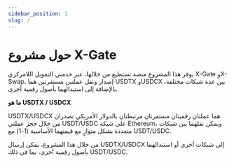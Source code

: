 ```yaml
---
sidebar_position: 1
slug: /
---
```


# حول مشروع X-Gate

يوفر هذا المشروع منصة تستطيع من خلالها، عبر خدمتي التمويل اللامركزي X-Gate وX-Swap، إصدار ونقل عملتين مستقرتين هما USDTX وUSDCX بين عدة شبكات مختلفة، بالإضافة إلى استبدالهما بأصول رقمية أخرى.

**ما هو USDTX / USDCX**

USDTX/USDCX هما عملتان رقميتان مستقرتان مرتبطتان بالدولار الأمريكي تصدران من خلال حجز عملتي USDT/USDC على شبكة Ethereum، ويمكن نقلهما بين شبكات متعددة بشكل متوازٍ مع قيمتهما الأساسية (1-1) مع USDT/USDC.

من خلال هذا المشروع، يمكن إرسال USDTX/USDCX إلى شبكات أخرى أو استبدالهما بأصول رقمية أخرى، بما في ذلك USDT/USDC.